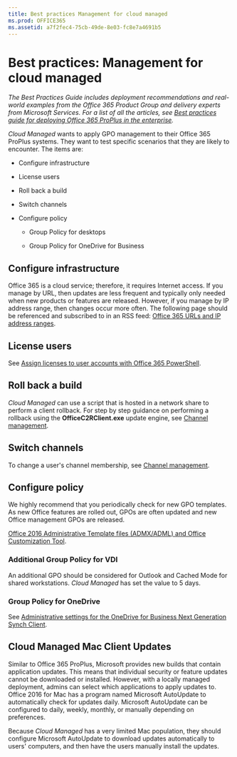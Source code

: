 ```yaml
---
title: Best practices Management for cloud managed
ms.prod: OFFICE365
ms.assetid: a7f2fec4-75cb-49de-8e03-fc8e7a4691b5
---
```



# Best practices: Management for cloud managed

 *The Best Practices Guide includes deployment recommendations and real-world examples from the Office 365 Product Group and delivery experts from Microsoft Services. For a list of all the articles, see  [Best practices guide for deploying Office 365 ProPlus in the enterprise](best-practices-guide-for-deploying-office-365-proplus-in-the-enterprise.md).* 
  
    
    

 *Cloud Managed*  wants to apply GPO management to their Office 365 ProPlus systems. They want to test specific scenarios that they are likely to encounter.
The items are:
  
    
    


- Configure infrastructure
    
  
- License users
    
  
- Roll back a build
    
  
- Switch channels
    
  
- Configure policy
    
  - Group Policy for desktops
    
  
  - Group Policy for OneDrive for Business
    
  

## Configure infrastructure

Office 365 is a cloud service; therefore, it requires Internet access. If you manage by URL, then updates are less frequent and typically only needed when new products or features are released. However, if you manage by IP address range, then changes occur more often. The following page should be referenced and subscribed to in an RSS feed:  [Office 365 URLs and IP address ranges](https://support.office.com/en-us/article/Office-365-URLs-and-IP-address-ranges-8548a211-3fe7-47cb-abb1-355ea5aa88a2?ui=en-US&amp;rs=en-US&amp;ad=US).
  
    
    

## License users

See  [Assign licenses to user accounts with Office 365 PowerShell](https://technet.microsoft.com/en-us/library/dn771770.aspx).
  
    
    

## Roll back a build

 *Cloud Managed*  can use a script that is hosted in a network share to perform a client rollback. For step by step guidance on performing a rollback using the **OfficeC2RClient.exe** update engine, see [Channel management](http://www.deployoffice.com/preferred-practices/).
  
    
    

## Switch channels

To change a user's channel membership, see  [Channel management](http://www.deployoffice.com/preferred-practices/).
  
    
    

## Configure policy

We highly recommend that you periodically check for new GPO templates. As new Office features are rolled out, GPOs are often updated and new Office management GPOs are released.
  
    
    
 [Office 2016 Administrative Template files (ADMX/ADML) and Office Customization Tool](https://www.microsoft.com/en-us/download/details.aspx?id=49030).
  
    
    

### Additional Group Policy for VDI

An additional GPO should be considered for Outlook and Cached Mode for shared workstations.  *Cloud Managed*  has set the value to 5 days.
  
    
    

### Group Policy for OneDrive

See  [Administrative settings for the OneDrive for Business Next Generation Synch Client](https://support.office.com/en-us/article/Administrative-settings-for-the-new-OneDrive-sync-client-0ecb2cf5-8882-42b3-a6e9-be6bda30899c?ui=en-US&amp;rs=en-US&amp;ad=US).
  
    
    

## Cloud Managed Mac Client Updates

Similar to Office 365 ProPlus, Microsoft provides new builds that contain application updates. This means that individual security or feature updates cannot be downloaded or installed. However, with a locally managed deployment, admins can select which applications to apply updates to. Office 2016 for Mac has a program named Microsoft AutoUpdate to automatically check for updates daily. Microsoft AutoUpdate can be configured to daily, weekly, monthly, or manually depending on preferences.
  
    
    
Because  *Cloud Managed*  has a very limited Mac population, they should configure Microsoft AutoUpdate to download updates automatically to users' computers, and then have the users manually install the updates.
  
    
    

